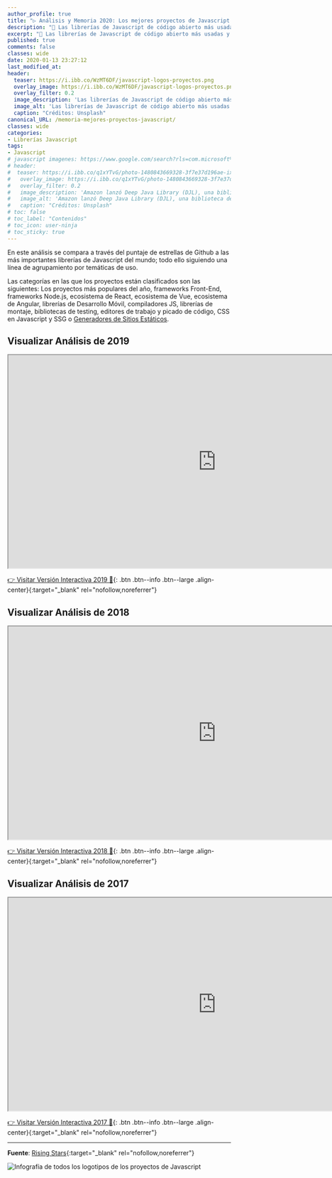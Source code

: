 ```yaml
---
author_profile: true
title: "▷ Análisis y Memoria 2020: Los mejores proyectos de Javascript 👨‍💻 "
description: "🌟 Las librerías de Javascript de código abierto más usadas y premiadas dentro de Github, análisis de seguimiento anual"
excerpt: "🌟 Las librerías de Javascript de código abierto más usadas y premiadas dentro de Github, análisis de seguimiento anual"
published: true
comments: false
classes: wide
date: 2020-01-13 23:27:12
last_modified_at: 
header:
  teaser: https://i.ibb.co/WzMT6DF/javascript-logos-proyectos.png
  overlay_image: https://i.ibb.co/WzMT6DF/javascript-logos-proyectos.png
  overlay_filter: 0.2
  image_description: 'Las librerías de Javascript de código abierto más usadas y premiadas dentro de Github, análisis de seguimiento anual'
  image_alt: 'Las librerías de Javascript de código abierto más usadas y premiadas dentro de Github, análisis de seguimiento anual'
  caption: "Créditos: Unsplash"
canonical_URL: /memoria-mejores-proyectos-javascript/
classes: wide
categories:
- Librerías Javascript
tags:
- Javascript
# javascript imagenes: https://www.google.com/search?rls=com.microsoft%3Aen-US&biw=1600&bih=757&tbm=isch&sxsrf=ACYBGNREjGtpx0cyTxfcnAbVjp0_w8Urow%3A1579283581707&sa=1&ei=ffQhXpPnKo-cjLsPjamn-Ao&q=best+javascript+librarys&oq=best+javascript+librarys&gs_l=img.3...13470.17259..17467...2.0..0.92.2136.26......0....1..gws-wiz-img.......35i39j0i12i24j0i12i10i24j0j0i131j0i19j0i8i30i19j0i24.KWdxR6uNsWY&ved=0ahUKEwjTmYznmYvnAhUPDmMBHY3UCa8Q4dUDCAc&uact=5#imgrc=6EUxwLbOo4rNwM:
# header:
#  teaser: https://i.ibb.co/q1xYTvG/photo-1480843669328-3f7e37d196ae-ixlib-rb-1-2.jpg
#   overlay_image: https://i.ibb.co/q1xYTvG/photo-1480843669328-3f7e37d196ae-ixlib-rb-1-2.jpg
#   overlay_filter: 0.2
#   image_description: 'Amazon lanzó Deep Java Library (DJL), una biblioteca de código abierto con API de Java para simplificar la capacitación, las pruebas, la implementación y la creación en 2020'
#   image_alt: 'Amazon lanzó Deep Java Library (DJL), una biblioteca de código abierto con API de Java para simplificar la capacitación, las pruebas, la implementación y la creación en 2002'
#   caption: "Créditos: Unsplash"
# toc: false
# toc_label: "Contenidos"
# toc_icon: user-ninja
# toc_sticky: true
---
```


En este análisis se compara a través del puntaje de estrellas de Github a las más importantes librerías de Javascript del mundo; todo ello siguiendo una línea de agrupamiento por temáticas de uso.

Las categorías en las que los proyectos están clasificados son las siguientes: Los proyectos más populares del año, frameworks Front-End, frameworks Node.js, ecosistema de React, ecosistema de Vue, ecosistema de Angular, librerías de Desarrollo Móvil, compiladores JS, librerías de montaje, bibliotecas de testing, editores de trabajo y picado de código, CSS en Javascript y SSG o [Generadores de Sitios Estáticos](/wiki/generador-de-sitios-estaticos).

## Visualizar Análisis de 2019

<iframe src="https://drive.google.com/file/d/1nqmlNNwEMemrTMCpUNn5G9yf2cAocM0k/preview" width="935" height="480"></iframe>

[👉 Visitar Versión Interactiva 2019 🔨](https://risingstars.js.org/2019/es/){: .btn .btn--info .btn--large .align-center}{:target="_blank" rel="nofollow,noreferrer"}

## Visualizar Análisis de 2018

<iframe src="https://drive.google.com/file/d/15_qTQZuHDALwCX8ukA4mgvcbMNrrwpbC/preview" width="935" height="480"></iframe>

[👉 Visitar Versión Interactiva 2018 🔨](https://risingstars.js.org/2018/es){: .btn .btn--info .btn--large .align-center}{:target="_blank" rel="nofollow,noreferrer"}

## Visualizar Análisis de 2017

<iframe src="https://drive.google.com/file/d/1MfjlT72IDe7r_seh8117WxZUsZ8oAB-G/preview" width="935" height="480"></iframe>

[👉 Visitar Versión Interactiva 2017 🔨](https://risingstars.js.org/2017/es/){: .btn .btn--info .btn--large .align-center}{:target="_blank" rel="nofollow,noreferrer"}

-----

**Fuente**: [Rising Stars](https://risingstars.js.org){:target="_blank" rel="nofollow,noreferrer"}

![Infografía de todos los logotipos de los proyectos de Javascript](https://i.ibb.co/WzMT6DF/javascript-logos-proyectos.png "Infografía de todos los logotipos de los proyectos de Javascript")
